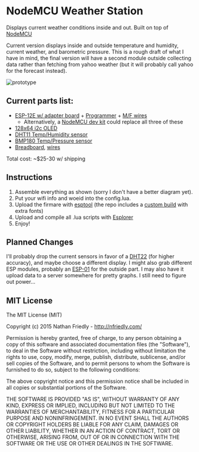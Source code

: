 # NodeMCU Weather Station
Displays current weather conditions inside and out. Built on top of [NodeMCU](https://github.com/nodemcu/nodemcu-firmware)

Current version displays inside and outside temperature and humidity, current weather, and barometric pressure. This is a rough draft of what I have in mind, the final version will have a second module outside collecting data rather than fetching from yahoo weather (but it will probably call yahoo for the forecast instead).

![prototype](https://raw.githubusercontent.com/nfriedly/nodemcu-weather-station/master/media/prototpe-1.jpg)

## Current parts list:
* [ESP-12E w/ adapter board](http://www.electrodragon.com/product/esp8266-smd-adapter-board/) +  [Programmer](http://www.electrodragon.com/product/cp2102-usb-ttl-uart-module-v2/) + [M/F wires](http://www.electrodragon.com/product/prototype-cable-female-and-male-end-40p/)
  * Alternatively, a [NodeMCU dev kit](http://www.electrodragon.com/product/nodemcu-lua-amica-r2-esp8266-wifi-board/) could replace all three of these
* [128x64 i2c OLED](http://www.electrodragon.com/product/0-96-12864-oled-display-iicspi/)
* [DHT11 Temp/Humidity sensor](http://www.electrodragon.com/product/humidity-and-temperature-sensor-dht11/)
* [BMP180 Temp/Pressure sensor](http://www.electrodragon.com/product/bmp180-barometric-pressure-sensor-board/)
* [Breadboard](http://www.electrodragon.com/product/breadboard-wside-power-channels/),  [wires](http://www.electrodragon.com/product/jumper-wire-60-70-pcs/)

Total cost: ~$25-30 w/ shipping

## Instructions

1. Assemble everything as shown (sorry I don't have a better diagram yet). 
2. Put your wifi info and woeid into the config.lua.
3. Upload the firmare with [esptool](https://github.com/themadinventor/esptool/) (the repo includes a [custom build](http://frightanic.com/nodemcu-custom-build/) with extra fonts)
4. Upload and compile all .lua scripts with [Esplorer](http://esp8266.ru/esplorer/)
5. Enjoy!

## Planned Changes

I'll probably drop the current sensors in favor of a [DHT22](http://www.electrodragon.com/product/dht22-pre-order-link/) (for higher accuracy),  and maybe choose a different display. I might also grab different ESP modules, probably an  [ESP-01](http://www.electrodragon.com/product/esp8266-wi07c-wifi-module/) for the outside part. I may also have it upload data to a server somewhere for pretty graphs. I still need to figure out power...


## MIT License

The MIT License (MIT)

Copyright (c) 2015 Nathan Friedly - http://nfriedly.com/

Permission is hereby granted, free of charge, to any person obtaining a copy
of this software and associated documentation files (the "Software"), to deal
in the Software without restriction, including without limitation the rights
to use, copy, modify, merge, publish, distribute, sublicense, and/or sell
copies of the Software, and to permit persons to whom the Software is
furnished to do so, subject to the following conditions:

The above copyright notice and this permission notice shall be included in all
copies or substantial portions of the Software.

THE SOFTWARE IS PROVIDED "AS IS", WITHOUT WARRANTY OF ANY KIND, EXPRESS OR
IMPLIED, INCLUDING BUT NOT LIMITED TO THE WARRANTIES OF MERCHANTABILITY,
FITNESS FOR A PARTICULAR PURPOSE AND NONINFRINGEMENT. IN NO EVENT SHALL THE
AUTHORS OR COPYRIGHT HOLDERS BE LIABLE FOR ANY CLAIM, DAMAGES OR OTHER
LIABILITY, WHETHER IN AN ACTION OF CONTRACT, TORT OR OTHERWISE, ARISING FROM,
OUT OF OR IN CONNECTION WITH THE SOFTWARE OR THE USE OR OTHER DEALINGS IN THE
SOFTWARE.

